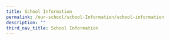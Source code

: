 ```yaml
---
title: School Information
permalink: /our-school/school-Information/school-information
description: ""
third_nav_title: School Information
---
```

